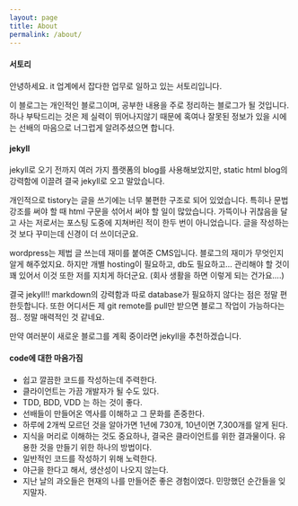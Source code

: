 ```yaml
---
layout: page
title: About
permalink: /about/
---
```


#### 서토리

안녕하세요. it 업계에서 잡다한 업무로 일하고 있는 서토리입니다. 

이 블로그는 개인적인 블로그이며, 공부한 내용을 주로 정리하는 블로그가 될 것입니다. 하나 부탁드리는 것은 제 실력이 뛰어나지않기 때문에 혹여나 잘못된 정보가 있을 시에는 선배의 마음으로 너그럽게 알려주셨으면 합니다.

#### jekyll

jekyll로 오기 전까지 여러 가지 플랫폼의 blog를 사용해보았지만, static html blog의 강력함에 이끌려 결국 jekyll로 오고 말았습니다. 

개인적으로 tistory는 글을 쓰기에는 너무 불편한 구조로 되어 있었습니다. 특히나 문법강조를 써야 할 때 html 구문을 섞어서 써야 할 일이 많았습니다. 가뜩이나 귀찮음을 달고 사는 저로서는 포스팅 도중에 지쳐버린 적이 한두 번이 아니었습니다. 글을 작성하는 것 보다 꾸미는데 신경이 더 쓰이더군요.

wordpress는 제법 글 쓰는데 재미를 붙여준 CMS입니다. 블로그의 재미가 무엇인지 알게 해주었지요. 하지만 개별 hosting이 필요하고, db도 필요하고... 관리해야 할 것이 꽤 있어서 이것 또한 저를 지치게 하더군요. (회사 생활을 하면 이렇게 되는 건가요....)

결국 jekyll!! markdown의 강력함과 따로 database가 필요하지 않다는 점은 정말 편한듯합니다. 또한 어디서든 제 git remote를 pull만 받으면 블로그 작업이 가능하다는 점.. 정말 매력적인 것 같네요.

만약 여러분이 새로운 블로그를 계획 중이라면 jekyll을 추천하겠습니다.

#### code에 대한 마음가짐

- 쉽고 깔끔한 코드를 작성하는데 주력한다.
- 클라이언트는 가끔 개발자가 될 수도 있다.
- TDD, BDD, VDD 는 하는 것이 좋다.
- 선배들이 만들어온 역사를 이해하고 그 문화를 존중한다.
- 하루에 2개씩 모르던 것을 알아가면 1년에 730개, 10년이면 7,300개를 알게 된다.
- 지식을 머리로 이해하는 것도 중요하나, 결국은 클라이언트를 위한 결과물이다. 유용한 것을 만들기 위한 하나의 방법이다.
- 일반적인 코드를 작성하기 위해 노력한다.
- 야근을 한다고 해서, 생산성이 나오지 않는다.
- 지난 날의 과오들은 현재의 나를 만들어준 좋은 경험이였다. 민망했던 순간들을 잊지말자.